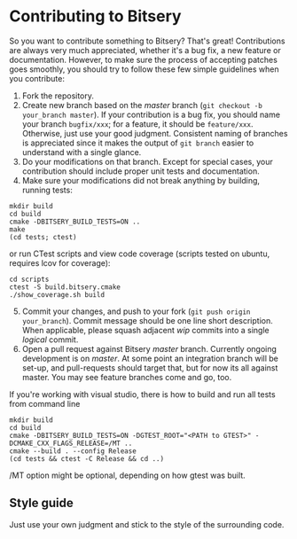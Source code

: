 # Contributing to Bitsery

So you want to contribute something to Bitsery? That's great!
Contributions are always very much appreciated, whether it's a bug fix, a new feature or documentation.
However, to make sure the process of accepting patches goes smoothly, you should try to follow these few simple guidelines when
you contribute:

1. Fork the repository.
2. Create new branch based on the *master* branch (`git checkout -b your_branch master`). If your contribution is a bug fix, you should name your branch `bugfix/xxx`; for a feature, it should be `feature/xxx`. Otherwise, just use your good judgment. Consistent naming of branches is appreciated since it makes the output of `git branch` easier to understand with a single glance.
3. Do your modifications on that branch. Except for special cases, your contribution should include proper unit tests and documentation.
4. Make sure your modifications did not break anything by building, running tests:
  ```shell
  mkdir build
  cd build
  cmake -DBITSERY_BUILD_TESTS=ON ..
  make
  (cd tests; ctest)
  ```
  or run CTest scripts and view code coverage (scripts tested on ubuntu, requires lcov for coverage):
  ```shell
  cd scripts
  ctest -S build.bitsery.cmake
  ./show_coverage.sh build
  ```
5. Commit your changes, and push to your fork (`git push origin your_branch`). Commit message should be one line short description. When applicable, please squash adjacent *wip* commits into a single *logical* commit.
6. Open a pull request against Bitsery *master* branch. Currently ongoing development is on *master*. At some point an integration branch will be set-up, and pull-requests should target that, but for now its all against master. You may see feature branches come and go, too.


If you're working with visual studio, there is how to build and run all tests from command line
```shell
mkdir build
cd build
cmake -DBITSERY_BUILD_TESTS=ON -DGTEST_ROOT="<PATH to GTEST>" -DCMAKE_CXX_FLAGS_RELEASE=/MT ..
cmake --build . --config Release
(cd tests && ctest -C Release && cd ..)
```
/MT option might be optional, depending on how gtest was built.

## Style guide

Just use your own judgment and stick to the style of the surrounding code.
